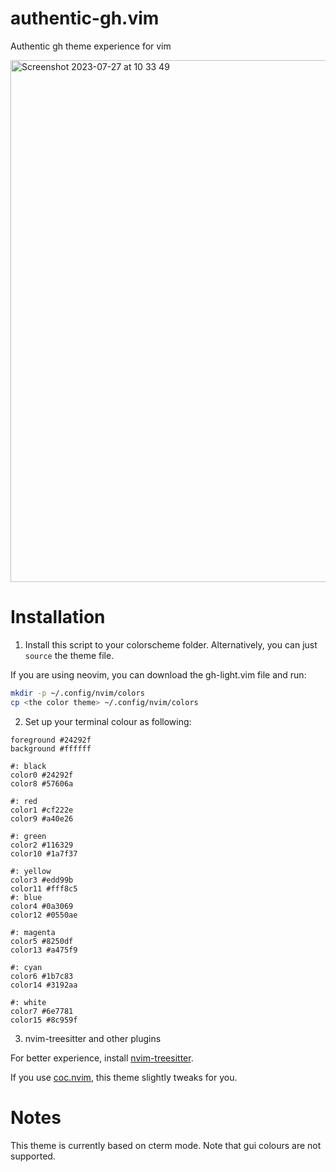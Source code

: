 # authentic-gh.vim

Authentic gh theme experience for vim

<img width="835" alt="Screenshot 2023-07-27 at 10 33 49" src="https://github.com/rpopic2/gh-vim-theme/assets/8055265/1474d914-d202-4df5-ba3d-a03b712e9b02">

# Installation

1. Install this script to your colorscheme folder. Alternatively, you can just `source` the theme file.

If you are using neovim, you can download the gh-light.vim file and run:

```bash
mkdir -p ~/.config/nvim/colors
cp <the color theme> ~/.config/nvim/colors
```

2. Set up your terminal colour as following:

```
foreground #24292f
background #ffffff

#: black
color0 #24292f
color8 #57606a

#: red
color1 #cf222e
color9 #a40e26

#: green
color2 #116329
color10 #1a7f37

#: yellow
color3 #edd99b
color11 #fff8c5
#: blue
color4 #0a3069
color12 #0550ae

#: magenta
color5 #8250df
color13 #a475f9

#: cyan
color6 #1b7c83
color14 #3192aa

#: white
color7 #6e7781
color15 #8c959f
```

3. nvim-treesitter and other plugins

For better experience, install [nvim-treesitter](https://github.com/nvim-treesitter/nvim-treesitter).

If you use [coc.nvim](https://github.com/neoclide/coc.nvim), this theme slightly tweaks for you.

# Notes

This theme is currently based on cterm mode. Note that gui colours are not supported.
